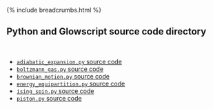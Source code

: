{% include breadcrumbs.html %}

## Python and Glowscript source code directory
<div class="header_line"><br/></div>

- [`adiabatic_expansion.py` source code](adiabatic_expansion.py)
- [`boltzmann_gas.py` source code](boltzmann_gas.py)
- [`brownian_motion.py` source code](brownian_motion.py)
- [`energy_equipartition.py` source code](energy_equipartition.py)
- [`ising_spin.py` source code](ising_spin.py)
- [`piston.py` source code](piston.py)



